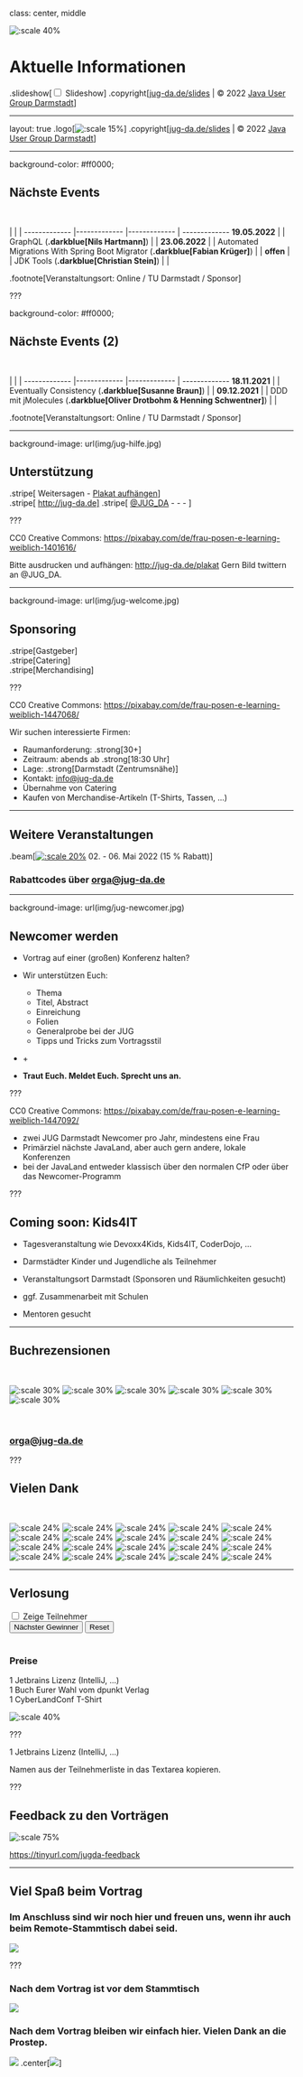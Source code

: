 class: center, middle

![:scale 40%](img/logo.png)

# Aktuelle Informationen

.slideshow[<input id="autoSlideshow" type="checkbox" title="Auto Slideshow" /> Slideshow]
.copyright[[jug-da.de/slides](https://www.jug-da.de/slides) | &copy; 2022 [Java User Group Darmstadt](http://jug-da.de/)]

---
layout: true
.logo[![:scale 15%](img/logo_rund.png)]
.copyright[[jug-da.de/slides](https://www.jug-da.de/slides) | &copy; 2022 [Java User Group Darmstadt](http://jug-da.de/)]

---
background-color: #ff0000;

## <i class="fa fa-calendar"></i> Nächste Events

&nbsp;

  |  |  | 
------------- |------------- |------------- | -------------
**19.05.2022** | <i class="fa fa-globe"></i> | GraphQL (**.darkblue[Nils Hartmann]**) | [<i class="fa fa-external-link"></i>](https://www.jug-da.de/2022/05/GraphQL/) |
**23.06.2022** | <i class="fa fa-globe"></i> | Automated Migrations With Spring Boot Migrator (**.darkblue[Fabian Krüger]**) | [<i class="fa fa-external-link"></i>](https://www.jug-da.de/) |
**offen** | <i class="fa fa-globe"></i> | JDK Tools (**.darkblue[Christian Stein]**) | [<i class="fa fa-external-link"></i>](https://www.jug-da.de/) |

.footnote[Veranstaltungsort: <i class="fa fa-globe"></i> Online / <i class="fa fa-university"></i> TU Darmstadt / <i class="fa fa-building"></i> Sponsor]

???

background-color: #ff0000;

## <i class="fa fa-calendar"></i> Nächste Events (2)

&nbsp;

  |  |  | 
------------- |------------- |------------- | -------------
**18.11.2021** | <i class="fa fa-globe"></i> | Eventually Consistency (**.darkblue[Susanne Braun]**) | [<i class="fa fa-external-link"></i>](https://www.jug-da.de/) |
**09.12.2021** | <i class="fa fa-globe"></i> | DDD mit jMolecules (**.darkblue[Oliver Drotbohm & Henning Schwentner]**) | [<i class="fa fa-external-link"></i>](https://www.jug-da.de/2021/06/Hibernate/) |


.footnote[Veranstaltungsort: <i class="fa fa-globe"></i> Online / <i class="fa fa-university"></i> TU Darmstadt / <i class="fa fa-building"></i> Sponsor]

---

background-image: url(img/jug-hilfe.jpg)

## <i class="fa fa-bullhorn"></i> Unterstützung

.stripe[<i class="fa fa-bullhorn" aria-hidden="true"></i> Weitersagen - [<i class="fa fa-print" aria-hidden="true"></i> Plakat aufhängen](http://jug-da.de/plakat)]  
.stripe[<i class="fa fa-globe" aria-hidden="true"></i> http://jug-da.de] 
.stripe[<i class="fa fa-twitter" aria-hidden="true"></i> [@JUG_DA](https://twitter.com/jug_da) - [<i class="fa fa-envelope-o" aria-hidden="true"></i>](https://groups.google.com/d/forum/jug-da) - [<i class="fa fa-rss-square" aria-hidden="true"></i>](https://www.jug-da.de/feed.xml) - [<i class="fa fa-calendar" aria-hidden="true"></i>](https://www.jug-da.de/events.ics)]

???

CC0 Creative Commons: https://pixabay.com/de/frau-posen-e-learning-weiblich-1401616/

Bitte ausdrucken und aufhängen: http://jug-da.de/plakat
Gern Bild twittern an @JUG_DA.

---

background-image: url(img/jug-welcome.jpg)

## <i class="fa fa-list-alt"></i> Sponsoring

.stripe[Gastgeber]  
.stripe[Catering]  
.stripe[Merchandising] 

???

CC0 Creative Commons: https://pixabay.com/de/frau-posen-e-learning-weiblich-1447068/

Wir suchen interessierte Firmen:
- Raumanforderung: .strong[30+]
- Zeitraum: abends ab .strong[18:30 Uhr]
- Lage: .strong[Darmstadt (Zentrumsnähe)]
- Kontakt: info@jug-da.de
- Übernahme von Catering
- Kaufen von Merchandise-Artikeln (T-Shirts, Tassen, ...)

---

## <i class="fa fa-bullhorn"></i> Weitere Veranstaltungen

.beam[[![:scale 20%](img/jax.png)](https://jax.de/) 02. - 06. Mai 2022 (15 % Rabatt)]  

### Rabattcodes über orga@jug-da.de

---

background-image: url(img/jug-newcomer.jpg)

## <i class="fa fa-search"></i> Newcomer werden

- Vortrag auf einer (großen) Konferenz halten?

- Wir unterstützen Euch: 
  - Thema
  - Titel, Abstract
  - Einreichung
  - Folien
  - Generalprobe bei der JUG
  - Tipps und Tricks zum Vortragsstil

- <i class="fa fa-female"></i> + <i class="fa fa-male"></i>

- **Traut Euch. Meldet Euch. Sprecht uns an.**

???

CC0 Creative Commons: https://pixabay.com/de/frau-posen-e-learning-weiblich-1447092/

- zwei JUG Darmstadt Newcomer pro Jahr, mindestens eine Frau
- Primärziel nächste JavaLand, aber auch gern andere, lokale Konferenzen
- bei der JavaLand entweder klassisch über den normalen CfP oder über das Newcomer-Programm

???

## <i class="fa fa-bullhorn"></i> Coming soon: Kids4IT

- Tagesveranstaltung wie Devoxx4Kids, Kids4IT, CoderDojo, ...

- Darmstädter Kinder und Jugendliche als Teilnehmer

- Veranstaltungsort Darmstadt (Sponsoren und Räumlichkeiten gesucht)

- ggf. Zusammenarbeit mit Schulen

- Mentoren gesucht

---

## <i class="fa fa-bullhorn"></i> Buchrezensionen

&nbsp;

![:scale 30%](img/sponsors/dpunkt.png)
![:scale 30%](img/sponsors/epress.png)
![:scale 30%](img/sponsors/hanser.png)
![:scale 30%](img/sponsors/mitp.png)
![:scale 30%](img/sponsors/rheinwerk.png)
![:scale 30%](img/sponsors/oreilly.png)

&nbsp;

### <i class="fa fa-envelope-o"></i> [orga@jug-da.de](orga@jug-da.de)

???

## <i class="fa fa-building-o"></i> Vielen Dank

&nbsp;

![:scale 24%](img/sponsors/tud.png)
![:scale 24%](img/sponsors/sus.png)
![:scale 24%](img/sponsors/idea.png)
![:scale 24%](img/sponsors/dpunkt.png)
![:scale 24%](img/sponsors/epress.png)
![:scale 24%](img/sponsors/hanser.png)
![:scale 24%](img/sponsors/accso.png)
![:scale 24%](img/sponsors/axxessio.png)
![:scale 24%](img/sponsors/msg.png)
![:scale 24%](img/sponsors/itforwork.png)
![:scale 24%](img/sponsors/mitp.png)
![:scale 24%](img/sponsors/innoq.png)
![:scale 24%](img/sponsors/cosee.png)
![:scale 24%](img/sponsors/telekom.png)
![:scale 24%](img/sponsors/entwicklertag.png)
![:scale 24%](img/sponsors/gi.png)
![:scale 24%](img/sponsors/qaware.png)
![:scale 24%](img/sponsors/interes.png)
![:scale 24%](img/sponsors/igd.png)
![:scale 24%](img/sponsors/softwareag.png)

---

## <i class="fa fa-gift"></i> Verlosung

<input id="showAttendees" type="checkbox" title="Zeige Teilnehmer" />
<label for="showAttendees">Zeige Teilnehmer</label>

<textarea id="attendees" style="display:none;" rows="10" cols="40" onClick="resizeLotteryInput(false);" onBlur="resizeLotteryInput(true);">
Melanie
Gerd
Jan
Jörn
Marcel
Niko
Sebastian
Falk</textarea>

<div>
    <button onClick="nextWinner()">Nächster Gewinner</button>
    <button onClick="resetLottery()">Reset</button>
</div>

<h1 id="winner" style="color:red; text-align:center;"></h1>

### Preise

1 Jetbrains Lizenz (IntelliJ, ...)  
1 Buch Eurer Wahl vom dpunkt Verlag  
1 CyberLandConf T-Shirt   

![:scale 40%](img/tshirt.jpg) 

???

1 Jetbrains Lizenz (IntelliJ, ...)  

Namen aus der Teilnehmerliste in das Textarea kopieren.

???

## Feedback zu den Vorträgen

![:scale 75%](img/newcomer-feedback.jpg)

https://tinyurl.com/jugda-feedback

---

## Viel Spaß beim Vortrag

### Im Anschluss sind wir noch hier und freuen uns, wenn ihr auch beim Remote-Stammtisch dabei seid.

![](img/kneipe.png)

???

### Nach dem Vortrag ist vor dem Stammtisch

![](img/kneipe.png)

### Nach dem Vortrag bleiben wir einfach hier. Vielen Dank an die Prostep.

![](img/herrengartencafe.jpg)
.center[![](img/sponsors/prostep.png)]
